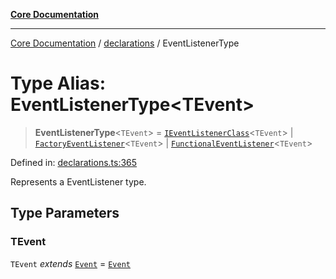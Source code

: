 [**Core Documentation**](../../README.md)

***

[Core Documentation](../../README.md) / [declarations](../README.md) / EventListenerType

# Type Alias: EventListenerType\<TEvent\>

> **EventListenerType**\<`TEvent`\> = [`IEventListenerClass`](IEventListenerClass.md)\<`TEvent`\> \| [`FactoryEventListener`](FactoryEventListener.md)\<`TEvent`\> \| [`FunctionalEventListener`](FunctionalEventListener.md)\<`TEvent`\>

Defined in: [declarations.ts:365](https://github.com/stonemjs/core/blob/e2200da501349da1fec304d821c002bb6d055b61/src/declarations.ts#L365)

Represents a EventListener type.

## Type Parameters

### TEvent

`TEvent` *extends* [`Event`](../../events/Event/classes/Event.md) = [`Event`](../../events/Event/classes/Event.md)
